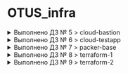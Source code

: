 # OTUS_infra

<details><summary>Выполнено ДЗ № 5 > cloud-bastion</summary><p>

## Конфигурация bastionhost сети:
````
bastion_IP = 34.78.108.124
someinternalhost_IP = 10.132.0.13
````
## Как проверить работоспособность:
 - Перейти по ссылке http://35.233.51.244:9292
 
## Для подключения к someinternalhost через bastionhost можем воспользоваться командой:
````
ssh -t -i ~/.ssh/ll_rsa -A vlembikov@34.78.108.124 ssh 10.132.0.13
````
## Создаем файл: in ~/.ssh/config и вставляем в него:
````
Host bastionhost
User vlembikov
HostName 34.78.108.124
ForwardAgent yes
IdentityFile ~/.ssh/ll_rsa

Host someinternalhost
User vlembikov
HostName 10.132.0.13
ProxyJump bastionhost
ForwardAgent yes
IdentityFile ~/.ssh/ll_rsa
````
</p></details>

<details><summary>Выполнено ДЗ № 6 > cloud-testapp</summary><p>
  
## Параметры сервера:
````
testapp_IP = 35.233.51.244 
testapp_port = 9292
````
## В процессе сделано:
 - Написан скрипт install_mongodb.sh для установки mongodb
 - Написан скрипт install_ruby.sh для установки ruby
 - Написан скрипт startup-script.sh
 - Написан скрипт puma-vm-start.sh для автоматического разворачивания сервера открытия порта и диплоя приложения через скрипт startup-script.sh

## Как запустить проект:
 - Для запуска проекта достаточно из корня директории запустить скрипт bash puma-vm-start.sh
 - Для поднятия машины с приложением можно выполнить в ручную команду:
 
````
gcloud compute instances create reddit-app\
 --boot-disk-size=10GB \
 --image-family ubuntu-1604-lts \
 --image-project=ubuntu-os-cloud \
 --machine-type=e2-micro \
 --tags puma-server \
 --restart-on-failure \
 --preemptible \
 --metadata-from-file startup-script=./startup-script.sh
````

## Для открытия порта 9292 можно выполнить команду:
````
gcloud compute firewall-rules create default-puma-server\
 --direction=INGRESS \
 --priority=1000 \
 --network=default \
 --action=ALLOW \
 --rules=tcp:9292 \
 --source-ranges=0.0.0.0/0 \
 --target-tags=puma-server
````
## Для удаления машины можно выполнить команду:
````
gcloud compute instances delete reddit-app
````
## Для удаления правила в фаерволе:
````
gcloud compute firewall-rules delete default-puma-server
````
## Как проверить работоспособность:
 - Перейти по ссылке http://35.233.51.244:9292
</p></details>

<details><summary>Выполнено ДЗ № 7 > packer-base</summary><p>

 - [ ] Основное ДЗ
 - [ ] Задание со *

## В процессе сделано:
 - Реализован вынос переменных в файл variables.json.
 - Добавить исключение в файл .gitignore.
 - Реализовать заглушку variables.json.example.
 - Разобраться с подходом Immutable infrastructure.
 - Сделать скрипт запуска create-reddit-vm.sh для запуска готовой машины.

## Как запустить проект:
````
gcloud compute instances create reddit-app\
 --tags puma-server \
 --image-family reddit-full \
 --preemptible \
 --machine-type=e2-micro
````
````
gcloud compute firewall-rules create default-puma-server\
 --direction=INGRESS \
 --priority=1000 \
 --network=default \
 --action=ALLOW \
 --rules=tcp:9292 \
 --source-ranges=0.0.0.0/0 \
 --target-tags=puma-server
````

## Как проверить работоспособность:
 - Например, перейти по ссылке http://34.77.29.108:9292

## PR checklist
 - [ ] Выставил label с номером домашнего задания
 - [ ] Выставил label с темой домашнего задания
 </p></details>

<details><summary>Выполнено ДЗ № 8 > terraform-1</summary><p>

 - [ ] Основное ДЗ
 - [ ] Задание со *

## В процессе сделано:
 - Научились описывать инфраструктуру как код в Terraform
 - Научились пользоваться переменными Terraform

## Как запустить проект:
 - Перейдем в директорию 
````
terraform
````
 - Инициализируем провайдер командой 
````
terraform init
````
 - Проверим конфигурацию на наличие ошибок и планирования изменений в проекте командой 
````
terraform plan
````
 - Инициируем запуск проекта командой 
````
terraform apply
````
## Как проверить работоспособность:
 - Например, перейти по ссылке http://34.77.29.108:9292

## PR checklist
 - [ ] Выставил label с номером домашнего задания
 - [ ] Выставил label с темой домашнего задания
 </p></details>

<details><summary>Выполнено ДЗ № 9 > terraform-2</summary><p>

 - [ ] Основное ДЗ
 - [ ] Задание со *

## В процессе сделано:
 - Раздедлили тераформ на 2 отдельные конфигурации.
 - Перенесли 2 конфигурации в отдельые модули.

## PR checklist
 - [ ] Выставил label с номером домашнего задания
 - [ ] Выставил label с темой домашнего задания
 </p></details>
